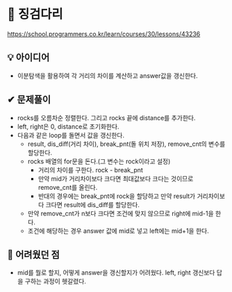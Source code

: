# 🔎 징검다리

https://school.programmers.co.kr/learn/courses/30/lessons/43236

## 💡 아이디어

- 이분탐색을 활용하여 각 거리의 차이를 계산하고 answer값을 갱신한다.

## ✔ 문제풀이

- rocks를 오름차순 정렬한다. 그리고 rocks 끝에 distance를 추가한다.
- left, right은 0, distance로 초기화한다.
- 다음과 같은 loop를 돌면서 값을 갱신한다.
  - result, dis_diff(거리 차이), break_pnt(돌 위치 저장), remove_cnt의 변수를 할당한다.
  - rocks 배열의 for문을 돈다.(그 변수는 rock이라고 설정)
    - 거리의 차이를 구한다. rock - break_pnt
    - 만약 mid가 거리차이보다 크다면 최대값보다 크다는 것이므로 remove_cnt를 올린다.
    - 반대의 경우에는 break_pnt에 rock을 할당하고 만약 result가 거리차이보다 크다면 result에 dis_diff를 할당한다.
  - 만약 remove_cnt가 n보다 크다면 조건에 맞지 않으므로 right에 mid-1을 한다.
  - 조건에 해당하는 경우 answer 값에 mid로 넣고 left에는 mid+1을 한다.

## 🤕 어려웠던 점

- mid를 뭘로 할지, 어떻게 answer을 갱신할지가 어려웠다. left, right 갱신보다 답을 구하는 과정이 헷갈렸다.
